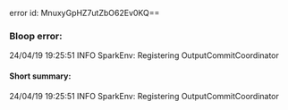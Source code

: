 error id: MnuxyGpHZ7utZbO62Ev0KQ==
### Bloop error:

24/04/19 19:25:51 INFO SparkEnv: Registering OutputCommitCoordinator
#### Short summary: 

24/04/19 19:25:51 INFO SparkEnv: Registering OutputCommitCoordinator
